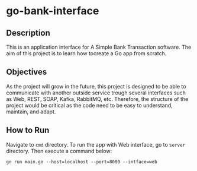 # go-bank-interface

## Description
This is an application interface for A Simple Bank Transaction software. The aim of this project is to learn how tocreate a Go app from scratch.

## Objectives
As the project will grow in the future, this project is designed to be able to communicate with another outside service trough several interfaces such as Web, REST, SOAP, Kafka, RabbitMQ, etc. Therefore, the structure of the project would be critical as the code need to be easy to understand, maintain, and adapt.

## How to Run
Navigate to `cmd` directory. To run the app with Web interface, go to `server` directory. Then execute a command below:
```
go run main.go --host=localhost --port=8080 --intface=web
```